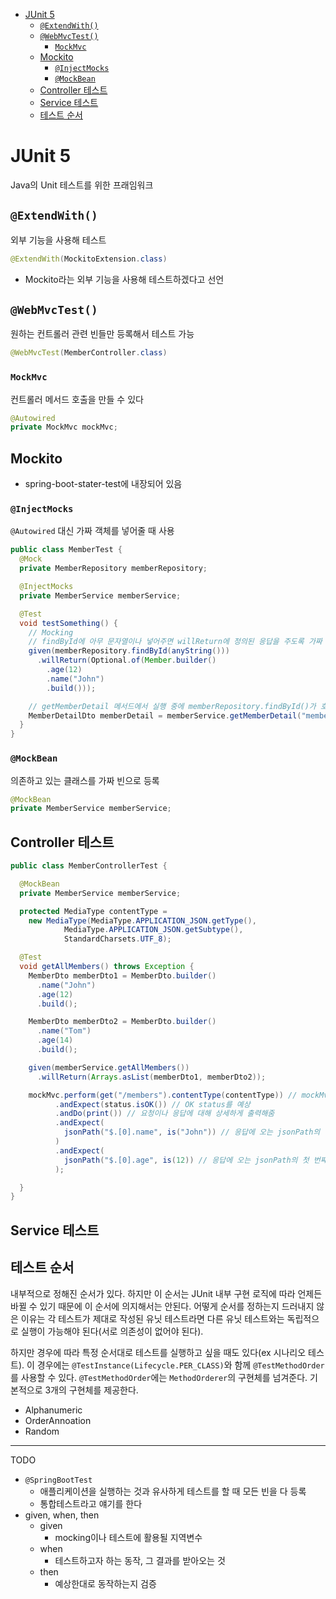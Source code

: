 - [JUnit 5](#junit-5)
  - [`@ExtendWith()`](#extendwith)
  - [`@WebMvcTest()`](#webmvctest)
    - [`MockMvc`](#mockmvc)
  - [Mockito](#mockito)
    - [`@InjectMocks`](#injectmocks)
    - [`@MockBean`](#mockbean)
  - [Controller 테스트](#controller-테스트)
  - [Service 테스트](#service-테스트)
  - [테스트 순서](#테스트-순서)

# JUnit 5
Java의 Unit 테스트를 위한 프래임워크

## `@ExtendWith()`
외부 기능을 사용해 테스트
```java
@ExtendWith(MockitoExtension.class)
```
- Mockito라는 외부 기능을 사용해 테스트하겠다고 선언

## `@WebMvcTest()`
원하는 컨트롤러 관련 빈들만 등록해서 테스트 가능
```java
@WebMvcTest(MemberController.class)
```

### `MockMvc`
컨트롤러 메서드 호출을 만들 수 있다
```java
@Autowired
private MockMvc mockMvc;
```

## Mockito
- spring-boot-stater-test에 내장되어 있음


### `@InjectMocks`
`@Autowired` 대신 가짜 객체를 넣어줄 때 사용
```java
public class MemberTest {
  @Mock
  private MemberRepository memberRepository;

  @InjectMocks
  private MemberService memberService;

  @Test
  void testSomething() {
    // Mocking
    // findById에 아무 문자열이나 넣어주면 willReturn에 정의된 응답을 주도록 가짜 동작을 만들어두는 것
    given(memberRepository.findById(anyString()))
      .willReturn(Optional.of(Member.builder()
        .age(12)
        .name("John")
        .build()));

    // getMemberDetail 메서드에서 실행 중에 memberRepository.findById()가 호출되는 부분이 나오면 위의 willReturn에 정의된 응답을 받게 된다
    MemberDetailDto memberDetail = memberService.getMemberDetail("memberId");
  }
}
```

### `@MockBean`
의존하고 있는 클래스를 가짜 빈으로 등록
```java
@MockBean
private MemberService memberService;
```

## Controller 테스트
```java
public class MemberControllerTest {

  @MockBean
  private MemberService memberService;

  protected MediaType contentType = 
    new MediaType(MediaType.APPLICATION_JSON.getType(),
            MediaType.APPLICATION_JSON.getSubtype(),
            StandardCharsets.UTF_8);

  @Test
  void getAllMembers() throws Exception {
    MemberDto memberDto1 = MemberDto.builder()
      .name("John")
      .age(12)
      .build();

    MemberDto memberDto2 = MemberDto.builder()
      .name("Tom")
      .age(14)
      .build();

    given(memberService.getAllMembers())
      .willReturn(Arrays.asList(memberDto1, memberDto2));

    mockMvc.perform(get("/members").contentType(contentType)) // mockMvc가 get으로 /members를 호출하고, 그 때 content type은 JSON으로 보내고, JSON으로 받고, UTF_8 형식의 인코딩을 사용하는 
          .andExpect(status.isOK()) // OK status를 예상
          .andDo(print()) // 요청이나 응답에 대해 상세하게 출력해줌
          .andExpect(
            jsonPath("$.[0].name", is("John")) // 응답에 오는 jsonPath의 첫 번째 배열의 name 값은 "Johe"이라고 예상
          )
          .andExpect(
            jsonPath("$.[0].age", is(12)) // 응답에 오는 jsonPath의 첫 번째 배열의 name 값은 "Johe"이라고 예상
          );

  }
}
```

## Service 테스트

## 테스트 순서
내부적으로 정해진 순서가 있다. 하지만 이 순서는 JUnit 내부 구현 로직에 따라 언제든 바뀔 수 있기 때문에 이 순서에 의지해서는 안된다. 어떻게 순서를 정하는지 드러내지 않은 이유는 각 테스트가 제대로 작성된 유닛 테스트라면 다른 유닛 테스트와는 독립적으로 실행이 가능해야 된다(서로 의존성이 없어야 된다). 

하지만 경우에 따라 특정 순서대로 테스트를 실행하고 싶을 때도 있다(ex 시나리오 테스트). 이 경우에는 `@TestInstance(Lifecycle.PER_CLASS)`와 함께 `@TestMethodOrder`를 사용할 수 있다. `@TestMethodOrder`에는 `MethodOrderer`의 구현체를 넘겨준다. 기본적으로 3개의 구현체를 제공한다.
- Alphanumeric
- OrderAnnoation
- Random



---

TODO
- `@SpringBootTest`
  - 애플리케이션을 실행하는 것과 유사하게 테스트를 할 때 모든 빈을 다 등록
  - 통합테스트라고 얘기를 한다
- given, when, then
  - given
    - mocking이나 테스트에 활용될 지역변수
  - when
    - 테스트하고자 하는 동작, 그 결과를 받아오는 것
  - then
    - 예상한대로 동작하는지 검증
